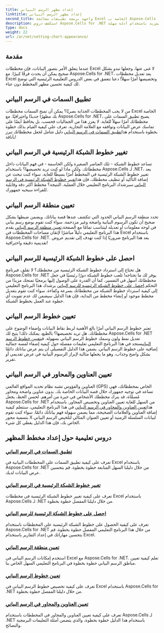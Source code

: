 ```yaml
---
title: إعداد مظهر الرسم البياني
linktitle: إعداد مظهر الرسم البياني
second_title: واجهة برمجة تطبيقات معالجة Excel الخاصة بـ Aspose.Cells .NET
description: استكشف دروس Aspose.Cells for .NET حول ضبط مظهر المخطط. تعلّم كيفية تطبيق السمات وتغيير خطوط الشبكة وتعيين مناطق المخطط والعناوين والمحاور والمزيد باستخدام أدلة سهلة.
type: docs
weight: 22
url: /ar/net/setting-chart-appearance/
---
```

## مقدمة

عندما يتعلق الأمر بتصور البيانات، فإن مخططات Excel لا غنى عنها، وجعلها تبدو بشكل صحيح يمكن أن يحدث فرقًا كبيرًا. مع Aspose.Cells for .NET، يعد تعديل مخططات Excel وتخصيصها أمرًا سهلاً! دعنا نتعمق في بعض الدروس التعليمية الرئيسية التي توضح لك كيفية تحسين مظهر المخطط دون عناء.

## تطبيق السمات في الرسم البياني
 من لا يحب المخططات الجذابة بصريًا؟ يمكن أن تمنح السمات مخططات Excel الخاصة بك مظهرًا جديدًا واحترافيًا. مع Aspose.Cells for .NET، يصبح تطبيق السمات على مخططاتك أمرًا سهلاً للغاية. لا يعزز هذا من الجماليات فحسب، بل يحافظ أيضًا على تماسك عرض البيانات وتوافقه مع العلامة التجارية. تعرف على كيفية القيام بذلك خطوة بخطوة باستخدام هذا[تطبيق السمات في الرسم البياني](./apply-themes-in-chart/) دليل شامل لجعل مخططاتك تبرز بأناقة!

## تغيير خطوط الشبكة الرئيسية في الرسم البياني
تساعد خطوط الشبكة - تلك العناصر الصغيرة ولكن الحاسمة - في فهم البيانات داخل مخططاتك. ولكن ماذا لو كنت تريد تخصيصها؟ باستخدام Aspose.Cells لـ .NET، يعد تغيير خطوط الشبكة الرئيسية في المخطط أمرًا بسيطًا للغاية. سواء كنت تبحث عن إضافة التأكيد أو تنظيف مخططك، فإن هذا[تغيير خطوط الشبكة الرئيسية في الرسم البياني](./change-major-gridlines-in-chart/) سيرشدك البرنامج التعليمي خلال العملية. النتيجة؟ مخطط أكثر دقة وقابلية للقراءة سيحبه جمهورك.

## تعيين منطقة الرسم البياني
 تحدد منطقة الرسم البياني الحدود التي تتكشف عندها قصة بياناتك. ويضمن ضبطها بشكل صحيح أن تكون الرسوم البيانية واضحة وغير مزدحمة. سواء كنت تقوم بوضع رسم بياني في لوحة معلومات أو تعديله ليتناسب تمامًا مع الصفحة،[تعيين منطقة الرسم البياني](./set-chart-area/) يقدم هذا البرنامج التعليمي دليلاً مباشرًا لإتقان مساحات المخططات في Excel باستخدام Aspose.Cells for .NET. يعد هذا البرنامج ضروريًا إذا كنت تهدف إلى تقديم عروض تقديمية دقيقة واحترافية!

## احصل على خطوط الشبكة الرئيسية للرسم البياني
هل تحتاج إلى استرداد خطوط الشبكة الرئيسية من مخططك؟ لا تقلق، فبرنامج Aspose.Cells for .NET يوفر لك ما تحتاجه! تلعب خطوط الشبكة دورًا رئيسيًا في جعل مخططاتك أسهل في التفسير، كما أن القدرة على الوصول إليها برمجيًا تمنحك مزيدًا من التحكم.[احصل على خطوط الشبكة الرئيسية للرسم البياني](./get-major-gridlines-of-chart/) يرشدك هذا البرنامج التعليمي إلى كيفية استرداد خطوط الشبكة من مخططاتك بسرعة وكفاءة. سواء كنت تقوم بتعديل مخطط موجود أو إنشاء مخطط من البداية، فإن هذا الدليل سيضمن لك عدم تفويت أي خطوة عند العمل بخطوط الشبكة.

## تعيين خطوط الرسم البياني
 تعتبر خطوط الرسم البياني أمرًا بالغ الأهمية لربط نقاط البيانات وإضفاء الوضوح على مخططاتك. هل تريد تخصيصها؟ بالطبع، يمكنك ذلك! يتيح لك Aspose.Cells for .NET تعديل نمط ولون وسمك خطوط الرسم البياني بسهولة. في[تعيين خطوط الرسم البياني](./set-chart-lines/)ستجد في هذا البرنامج التعليمي تعليمات مفصلة حول كيفية إضفاء لمسة جمالية إضافية على خطوط الرسم البياني. يضمن هذا الدليل التفصيلي أن يتم عرض بياناتك دائمًا بشكل واضح وجذاب، وهو ما يجعلها مثالية لإبراز الرسوم البيانية في عرض تقديمي أو تقرير.

## تعيين العناوين والمحاور في الرسم البياني
 العناوين والفؤوس تشبه نظام تحديد المواقع العالمي (GPS) الخاص بمخططاتك، فهي تساعد في توجيه جمهورك خلال قصة البيانات الخاصة بك. بدون عناوين واضحة ومحاور مُسمَّاة، قد يترك مخططك الأشخاص في حيرة من أمرهم. لحسن الحظ، يجعل Aspose.Cells for .NET من السهل للغاية تعيين العناوين وتخصيص المحاور. باستخدام هذا[تعيين العناوين والمحاور في الرسم البياني](./set-titles-and-axes-in-chart/) في هذا البرنامج التعليمي، ستتعلم كيفية إضافة العناوين والعلامات الصحيحة، مما يضمن سهولة فهم بياناتك دائمًا. سواء كنت تقوم بتسمية محور X لبيانات السلسلة الزمنية أو تعيين العنوان المثالي لتلخيص الرسم البياني الخاص بك، فإن هذا الدليل يغطي كل شيء.

## دروس تعليمية حول إعداد مخطط المظهر
### [تطبيق السمات في الرسم البياني](./apply-themes-in-chart/)
تعرف على كيفية تطبيق السمات على المخططات البيانية في Excel باستخدام Aspose.Cells for .NET من خلال دليلنا السهل المتابعة خطوة بخطوة. قم بتحسين عرض البيانات لديك.
### [تغيير خطوط الشبكة الرئيسية في الرسم البياني](./change-major-gridlines-in-chart/)
تعرف على كيفية تغيير خطوط الشبكة الرئيسية في مخططات Excel باستخدام Aspose.Cells لـ .NET من خلال دليلنا المفصل خطوة بخطوة.
### [احصل على خطوط الشبكة الرئيسية للرسم البياني](./get-major-gridlines-of-chart/)
تعرف على كيفية الحصول على خطوط الشبكة الرئيسية على المخططات باستخدام Aspose.Cells for .NET من خلال هذا البرنامج التعليمي المفصل خطوة بخطوة. قم بتحسين مهاراتك في إعداد التقارير باستخدام Excel.
### [تعيين منطقة الرسم البياني](./set-chart-area/)
استخدم إمكانات الرسم البياني في Excel مع Aspose.Cells for .NET. تعلم كيفية تعيين مناطق الرسم البياني خطوة بخطوة في البرنامج التعليمي السهل الخاص بنا.
### [تعيين خطوط الرسم البياني](./set-chart-lines/)
تعرف على كيفية تخصيص خطوط الرسم البياني في Excel باستخدام Aspose.Cells for .NET من خلال دليلنا المفصل خطوة بخطوة.
### [تعيين العناوين والمحاور في الرسم البياني](./set-titles-and-axes-in-chart/)
تعرف على كيفية تعيين العناوين والمحاور في المخططات باستخدام Aspose.Cells لـ .NET باستخدام هذا الدليل خطوة بخطوة، والذي يتضمن أمثلة التعليمات البرمجية والنصائح.